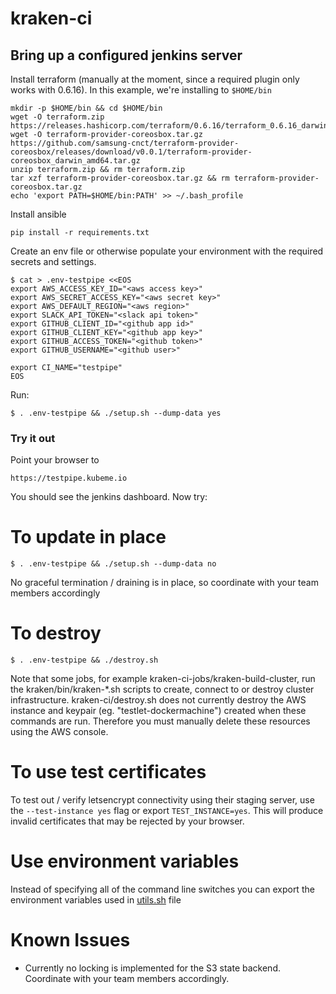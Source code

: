 # kraken-ci

## Bring up a configured jenkins server

Install terraform (manually at the moment, since a required plugin only works with 0.6.16).  In this example, we're installing to `$HOME/bin`

    mkdir -p $HOME/bin && cd $HOME/bin
    wget -O terraform.zip https://releases.hashicorp.com/terraform/0.6.16/terraform_0.6.16_darwin_amd64.zip
    wget -O terraform-provider-coreosbox.tar.gz https://github.com/samsung-cnct/terraform-provider-coreosbox/releases/download/v0.0.1/terraform-provider-coreosbox_darwin_amd64.tar.gz
    unzip terraform.zip && rm terraform.zip
    tar xzf terraform-provider-coreosbox.tar.gz && rm terraform-provider-coreosbox.tar.gz
    echo 'export PATH=$HOME/bin:PATH' >> ~/.bash_profile

Install ansible

    pip install -r requirements.txt

Create an env file or otherwise populate your environment with the required secrets and settings.

    $ cat > .env-testpipe <<EOS
    export AWS_ACCESS_KEY_ID="<aws access key>"
    export AWS_SECRET_ACCESS_KEY="<aws secret key>"
    export AWS_DEFAULT_REGION="<aws region>"
    export SLACK_API_TOKEN="<slack api token>"
    export GITHUB_CLIENT_ID="<github app id>"
    export GITHUB_CLIENT_KEY="<github app key>"
    export GITHUB_ACCESS_TOKEN="<github token>"
    export GITHUB_USERNAME="<github user>"

    export CI_NAME="testpipe"
    EOS

Run:

    $ . .env-testpipe && ./setup.sh --dump-data yes

### Try it out

Point your browser to

    https://testpipe.kubeme.io

You should see the jenkins dashboard. Now try:


# To update in place

    $ . .env-testpipe && ./setup.sh --dump-data no

No graceful termination / draining is in place, so coordinate with your team members accordingly

# To destroy

    $ . .env-testpipe && ./destroy.sh

Note that some jobs, for example kraken-ci-jobs/kraken-build-cluster, run the kraken/bin/kraken-*.sh scripts to create, connect to or destroy cluster infrastructure. kraken-ci/destroy.sh does not currently destroy the AWS instance and keypair (eg. "testlet-dockermachine") created when these commands are run. Therefore you must manually delete these resources using the AWS console.

# To use test certificates

To test out / verify letsencrypt connectivity using their staging server, use the `--test-instance yes` flag or export `TEST_INSTANCE=yes`.  This will produce invalid certificates that may be rejected by your browser.

# Use environment variables

Instead of specifying all of the command line switches you can export the environment variables used in [utils.sh](utils.sh) file

# Known Issues

- Currently no locking is implemented for the S3 state backend. Coordinate with your team members accordingly.
